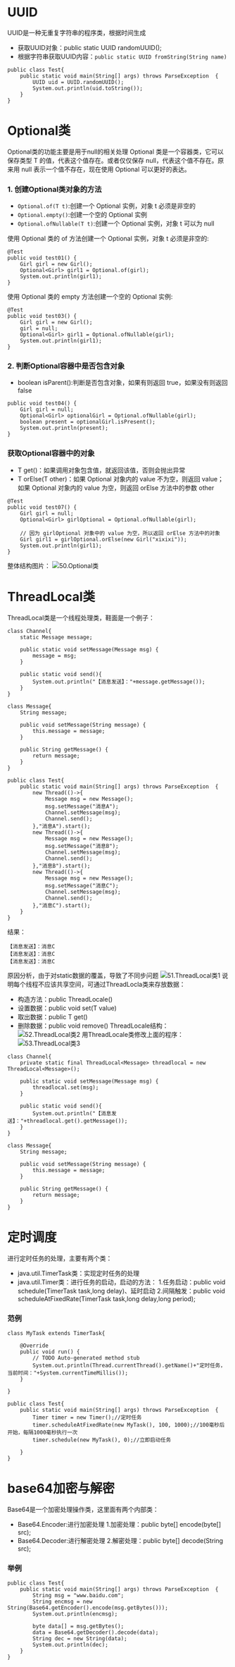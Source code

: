 # UUID
UUID是一种无重复字符串的程序类，根据时间生成
- 获取UUID对象：public static UUID randomUUID();
- 根据字符串获取UUID内容：`public static UUID fromString(String name)`
```
public class Test{
	public static void main(String[] args) throws ParseException  {
		UUID uid = UUID.randomUUID();
		System.out.println(uid.toString());
	}
}
```

# Optional类
Optional类的功能主要是用于null的相关处理
Optional<T> 类是一个容器类，它可以保存类型 T 的值，代表这个值存在。或者仅仅保存 null，代表这个值不存在。原来用 null 表示一个值不存在，现在使用 Optional 可以更好的表达。

### 1. 创建Optional类对象的方法
- `Optional.of(T t)`:创建一个 Optional 实例，对象 t 必须是非空的
- `Optional.empty()`:创建一个空的 Optional 实例
- `Optional.ofNullable(T t)`:创建一个 Optional 实例，对象 t 可以为 null

使用 Optional 类的 of 方法创建一个 Optional 实例，对象 t 必须是非空的:
```
@Test
public void test01() {
    Girl girl = new Girl();
    Optional<Girl> girl1 = Optional.of(girl);
    System.out.println(girl1);
}

```
使用 Optional 类的 empty 方法创建一个空的 Optional 实例:
```
@Test
public void test03() {
    Girl girl = new Girl();
    girl = null;
    Optional<Girl> girl1 = Optional.ofNullable(girl);
    System.out.println(girl1);
}
```
### 2. 判断Optional容器中是否包含对象
- boolean isParent():判断是否包含对象，如果有则返回 true，如果没有则返回 false
```
public void test04() {
    Girl girl = null;
    Optional<Girl> optionalGirl = Optional.ofNullable(girl);
    boolean present = optionalGirl.isPresent();
    System.out.println(present);
}
```

### 获取Optional容器中的对象
- T get()：如果调用对象包含值，就返回该值，否则会抛出异常
- T orElse(T other)：如果 Optional 对象内的 value 不为空，则返回 value；如果 Optional 对象内的 value 为空，则返回 orElse 方法中的参数 other

```
@Test
public void test07() {
    Girl girl = null;
    Optional<Girl> girlOptional = Optional.ofNullable(girl);

    // 因为 girlOptional 对象中的 value 为空，所以返回 orElse 方法中的对象
    Girl girl1 = girlOptional.orElse(new Girl("xixixi"));
    System.out.println(girl1);
}

```

整体结构图片：
![50.Optional类](https://github.com/zihaopang/Backen-develope/blob/master/pics/Java/Java%E5%9F%BA%E7%A1%80/50.Optional%E7%B1%BB.jpg)

# ThreadLocal类
ThreadLocal类是一个线程处理类，鞋面是一个例子：
```
class Channel{
	static Message message;
	
	public static void setMessage(Message msg) {
		message = msg;
	}
	
	public static void send(){
		System.out.println("【消息发送】："+message.getMessage());
	}
}

class Message{
	String message;
	
	public void setMessage(String message) {
		this.message = message;
	}
	
	public String getMessage() {
		return message;
	}
}

public class Test{
	public static void main(String[] args) throws ParseException  {
		new Thread(()->{
			Message msg = new Message();
			msg.setMessage("消息A");
			Channel.setMessage(msg);
			Channel.send();
		},"消息A").start();
		new Thread(()->{
			Message msg = new Message();
			msg.setMessage("消息B");
			Channel.setMessage(msg);
			Channel.send();
		},"消息B").start();
		new Thread(()->{
			Message msg = new Message();
			msg.setMessage("消息C");
			Channel.setMessage(msg);
			Channel.send();
		},"消息C").start();
	}
}
```
结果：
```
【消息发送】：消息C
【消息发送】：消息C
【消息发送】：消息C
```
原因分析，由于对static数据的覆盖，导致了不同步问题
![51.ThreadLocal类1](https://github.com/zihaopang/Backen-develope/blob/master/pics/Java/Java%E5%9F%BA%E7%A1%80/51.ThreadLocal%E7%B1%BB1.jpg)
说明每个线程不应该共享空间，可通过ThreadLocla类来存放数据：
- 构造方法：public ThreadLocale()
- 设置数据：public void set(T value)
- 取出数据：public T get()
- 删除数据：public void remove()
ThreadLocale结构：
![52.ThreadLocal类2](https://github.com/zihaopang/Backen-develope/blob/master/pics/Java/Java%E5%9F%BA%E7%A1%80/52.ThreadLocal%E7%B1%BB2.jpg)
用ThreadLocale类修改上面的程序：
![53.ThreadLocal类3](https://github.com/zihaopang/Backen-develope/blob/master/pics/Java/Java%E5%9F%BA%E7%A1%80/53.ThreadLocal%E7%B1%BB3.jpg)
```
class Channel{
	private static final ThreadLocal<Message> threadlocal = new ThreadLocal<Message>();
	
	public static void setMessage(Message msg) {
		threadlocal.set(msg);
	}
	
	public static void send(){
		System.out.println("【消息发送】："+threadlocal.get().getMessage());
	}
}

class Message{
	String message;
	
	public void setMessage(String message) {
		this.message = message;
	}
	
	public String getMessage() {
		return message;
	}
}
```

# 定时调度
进行定时任务的处理，主要有两个类：
- java.util.TimerTask类：实现定时任务的处理
- java.util.Timer类：进行任务的启动，启动的方法：
	1.任务启动：public void schedule(TimerTask task,long delay)、延时启动
	2.间隔触发：public void scheduleAtFixedRate(TimerTask task,long delay,long period);
### 范例
```
class MyTask extends TimerTask{

	@Override
	public void run() {
		// TODO Auto-generated method stub
		System.out.println(Thread.currentThread().getName()+"定时任务，当前时间："+System.currentTimeMillis());
	}
	
}

public class Test{
	public static void main(String[] args) throws ParseException  {
		Timer timer = new Timer();//定时任务
		timer.scheduleAtFixedRate(new MyTask(), 100, 1000);//100毫秒后开始，每隔1000毫秒执行一次
		timer.schedule(new MyTask(), 0);//立即启动任务
		
	}
}
```

# base64加密与解密
Base64是一个加密处理操作类，这里面有两个内部类：
- Base64.Encoder:进行加密处理
	1.加密处理：public byte[] encode(byte[] src);
- Base64.Decoder:进行解密处理
	2.解密处理：public byte[] decode(String src);

### 举例
```
public class Test{
	public static void main(String[] args) throws ParseException  {
		String msg = "www.baidu.com";
		String encmsg = new String(Base64.getEncoder().encode(msg.getBytes()));
		System.out.println(encmsg);
		
		byte data[] = msg.getBytes();
		data = Base64.getDecoder().decode(data);
		String dec = new String(data);
		System.out.println(dec);
	}
}
```
